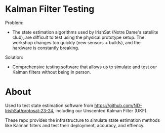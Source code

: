 # Kalman Filter Testing

Problem:

* The state estimation algorithms used by IrishSat (Notre Dame's sateliite club), are difficult to test using the physical prototype setup. The workshop changes too quickly (new sensors + builds), and the hardware is constantly breaking.

Solution:

* Comprehensive testing software that allows us to simulate and test our Kalman filters without being in person.

# About

Used to test state estimation software from https://github.com/ND-IrishSat/protosat-23-24, including our Unscented Kalman Filter (UKF). 

These repo provides the infrastructure to simulate state estimation methods like Kalman filters and test their deployment, accuracy, and effiency. 
